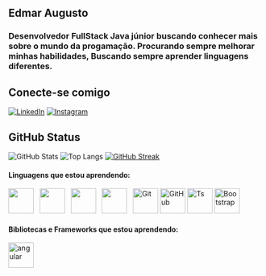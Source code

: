 
<h2>Edmar Augusto</h2>
<h3>Desenvolvedor FullStack Java júnior buscando conhecer mais sobre o mundo da progamação.
Procurando sempre melhorar minhas habilidades,
Buscando sempre aprender linguagens diferentes.</h3>


## Conecte-se comigo

[![LinkedIn](https://img.shields.io/badge/LinkedIn-000?style=for-the-badge&logo=linkedin&logoColor=0E76A8)](https://www.linkedin.com/in/edmar-augusto-08bab4197/)
[![Instagram](https://img.shields.io/badge/Instagram-000?style=for-the-badge&logo=instagram)](https://www.instagram.com/edmar_augusto35/)


## GitHub Status

![GitHub Stats](https://github-readme-stats.vercel.app/api?username=EdmarAugusto35&theme=transparent&bg_color=000&border_color=30A3DC&show_icons=true&icon_color=30A3DC&title_color=E94D5F&text_color=FFF&hide_title=true)
![Top Langs](https://github-readme-stats-git-masterrstaa-rickstaa.vercel.app/api/top-langs/?username=EdmarAugusto35&layout=compact&bg_color=000&border_color=30A3DC&title_color=E94D5F&text_color=FFF)
[![GitHub Streak](https://streak-stats.demolab.com/?user=EdmarAugusto35&theme=bear&background=000&border=30A3DC&dates=FFF)](https://git.io/streak-stats)


#### Linguagens que estou aprendendo: 

<div>
    <img src="https://cdn.jsdelivr.net/gh/devicons/devicon/icons/html5/html5-original.svg" width="50" height="50"/>&nbsp;&nbsp;
    <img src="https://cdn.jsdelivr.net/gh/devicons/devicon/icons/css3/css3-original.svg" width="50" height="50"/>&nbsp;&nbsp;
    <img src="https://cdn.jsdelivr.net/gh/devicons/devicon/icons/javascript/javascript-original.svg" width="50" height="50"/>&nbsp;&nbsp;
    <img src="https://cdn.jsdelivr.net/gh/devicons/devicon/icons/java/java-original.svg" width="50" height="50"/>&nbsp;&nbsp;
    <img alt="Git" height="50" width="50" src="https://cdn.jsdelivr.net/gh/devicons/devicon/icons/git/git-original.svg">
    <img alt="GitHub" height="50" width="50" src="https://user-images.githubusercontent.com/3369400/139447912-e0f43f33-6d9f-45f8-be46-2df5bbc91289.png">
    <img alt="Ts" height="50" width="50" src="https://miro.medium.com/max/256/1*tYwniVWMqcytJ1AQ6zud7A.png">
     <img alt="Bootstrap" height="50" width="50" src="https://logospng.org/download/bootstrap/bootstrap-256.png">
</div>

#### Bibliotecas e Frameworks que estou aprendendo: 

<div>
 <img alt="angular" height="50" width="50" src="https://miro.medium.com/max/256/1*3H6_a9Srb655m3NiqlbbKQ.png">
</div>